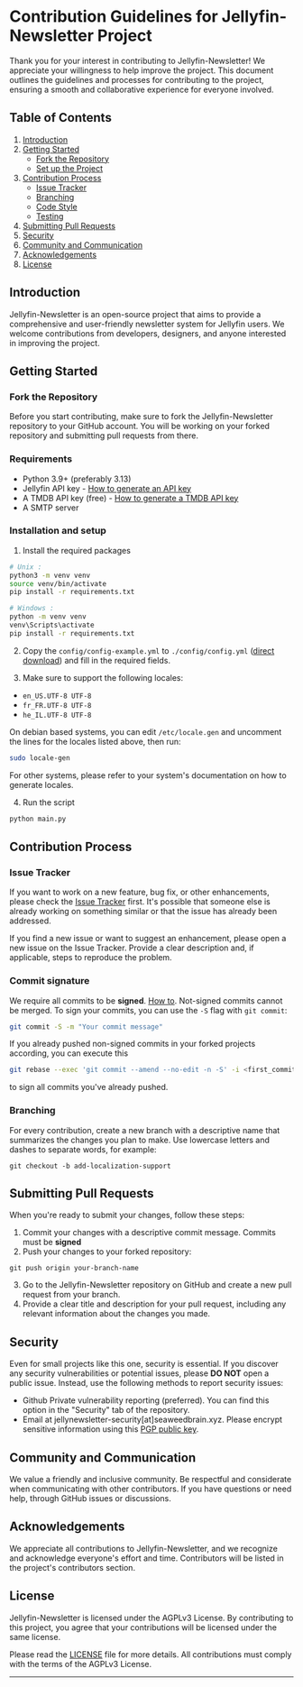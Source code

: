 
# Contribution Guidelines for Jellyfin-Newsletter Project

Thank you for your interest in contributing to Jellyfin-Newsletter! We appreciate your willingness to help improve the project. This document outlines the guidelines and processes for contributing to the project, ensuring a smooth and collaborative experience for everyone involved.

## Table of Contents
1. [Introduction](#introduction)
2. [Getting Started](#getting-started)
    - [Fork the Repository](#fork-the-repository)
    - [Set up the Project](#set-up-the-project)
3. [Contribution Process](#contribution-process)
    - [Issue Tracker](#issue-tracker)
    - [Branching](#branching)
    - [Code Style](#code-style)
    - [Testing](#testing)
4. [Submitting Pull Requests](#submitting-pull-requests)
5. [Security](#security)
6. [Community and Communication](#community-and-communication)
7. [Acknowledgements](#acknowledgements)
8. [License](#license)

## Introduction

Jellyfin-Newsletter is an open-source project that aims to provide a comprehensive and user-friendly newsletter system for Jellyfin users. We welcome contributions from developers, designers, and anyone interested in improving the project.

## Getting Started

### Fork the Repository

Before you start contributing, make sure to fork the Jellyfin-Newsletter repository to your GitHub account. You will be working on your forked repository and submitting pull requests from there.

### Requirements
- Python 3.9+ (preferably 3.13)
- Jellyfin API key - [How to generate an API key](https://github.com/SeaweedbrainCY/jellyfin-newsletter?tab=readme-ov-file#how-to-generate-a-jellyfin-api-key)
- A TMDB API key (free) - [How to generate a TMDB API key](https://github.com/SeaweedbrainCY/jellyfin-newsletter?tab=readme-ov-file#how-to-generate-a-tmdb-api-key)
- A SMTP server 

### Installation and setup

1. Install the required packages 
```bash
# Unix : 
python3 -m venv venv
source venv/bin/activate
pip install -r requirements.txt

# Windows :
python -m venv venv
venv\Scripts\activate
pip install -r requirements.txt
```
2.  Copy the `config/config-example.yml` to `./config/config.yml` ([direct download](https://raw.githubusercontent.com/SeaweedbrainCY/jellyfin-newsletter/refs/heads/main/config/config-example.yml)) and fill in the required fields. 

3. Make sure to support the following locales:
- `en_US.UTF-8 UTF-8` 
- `fr_FR.UTF-8 UTF-8`
- `he_IL.UTF-8 UTF-8`

On debian based systems, you can edit `/etc/locale.gen` and uncomment the lines for the locales listed above, then run:
```bash
sudo locale-gen
```
For other systems, please refer to your system's documentation on how to generate locales.

4. Run the script
```bash
python main.py
```

## Contribution Process

### Issue Tracker

If you want to work on a new feature, bug fix, or other enhancements, please check the [Issue Tracker](https://github.com/Jellyfin-Newsletter/Jellyfin-Newsletter/issues) first. It's possible that someone else is already working on something similar or that the issue has already been addressed.

If you find a new issue or want to suggest an enhancement, please open a new issue on the Issue Tracker. Provide a clear description and, if applicable, steps to reproduce the problem.

### Commit signature
We require all commits to be **signed**. [How to](https://docs.github.com/en/authentication/managing-commit-signature-verification/signing-commits). Not-signed commits cannot be merged. To sign your commits, you can use the `-S` flag with `git commit`:
```bash
git commit -S -m "Your commit message"
```

If you already pushed non-signed commits in your forked projects according, you can execute this
```bash 
git rebase --exec 'git commit --amend --no-edit -n -S' -i <first_commit_hash>
```
to sign all commits you've already pushed.

### Branching

For every contribution, create a new branch with a descriptive name that summarizes the changes you plan to make. Use lowercase letters and dashes to separate words, for example:
```
git checkout -b add-localization-support
```


## Submitting Pull Requests

When you're ready to submit your changes, follow these steps:
1. Commit your changes with a descriptive commit message. Commits must be **signed**
2. Push your changes to your forked repository:
```
git push origin your-branch-name
```
3. Go to the Jellyfin-Newsletter repository on GitHub and create a new pull request from your branch.
4. Provide a clear title and description for your pull request, including any relevant information about the changes you made.

## Security

Even for small projects like this one, security is essential. If you discover any security vulnerabilities or potential issues, please **DO NOT** open a public issue. Instead, use the following methods to report security issues:
- Github Private vulnerability reporting (preferred). You can find this option in the "Security" tab of the repository.
- Email at jellynewsletter-security[at]seaweedbrain.xyz. Please encrypt sensitive information using this [PGP public key](https://pgp.stchepinsky.net). 

## Community and Communication

We value a friendly and inclusive community. Be respectful and considerate when communicating with other contributors. If you have questions or need help, through GitHub issues or discussions.

## Acknowledgements

We appreciate all contributions to Jellyfin-Newsletter, and we recognize and acknowledge everyone's effort and time. Contributors will be listed in the project's contributors section.

## License

Jellyfin-Newsletter is licensed under the AGPLv3 License. By contributing to this project, you agree that your contributions will be licensed under the same license.

Please read the [LICENSE](LICENSE) file for more details. All contributions must comply with the terms of the AGPLv3 License.

---

